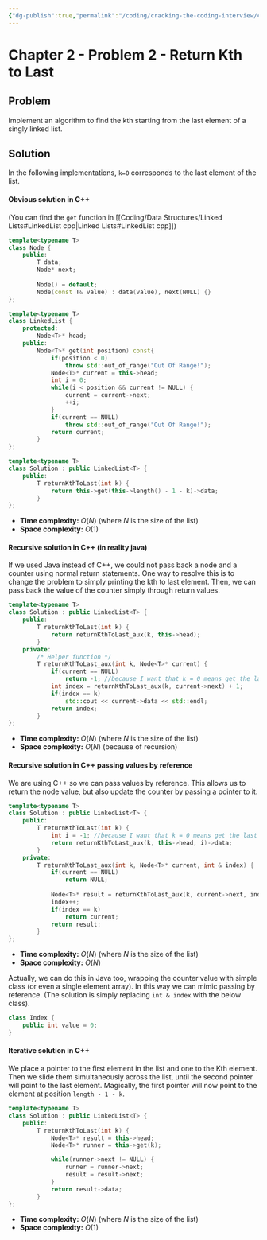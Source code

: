 ```yaml
---
{"dg-publish":true,"permalink":"/coding/cracking-the-coding-interview/chapter-2/problem-2-return-kth-to-last/","created":"2022-08-13T14:20:32.115+02:00","updated":"2023-01-25T15:41:29.244+01:00"}
---
```


# Chapter 2 - Problem 2 - Return Kth to Last
## Problem
Implement an algorithm to find the kth starting from the last element of a singly linked list.

## Solution
In the following implementations, `k=0` corresponds to the last element of the list.

#### Obvious solution in C++
(You can find the `get` function in [[Coding/Data Structures/Linked Lists#LinkedList cpp\|Linked Lists#LinkedList cpp]])
```cpp
template<typename T>
class Node {
    public:
        T data;
        Node* next;
        
        Node() = default;
        Node(const T& value) : data(value), next(NULL) {}
};

template<typename T>
class LinkedList {
    protected:
        Node<T>* head;
    public:
	    Node<T>* get(int position) const{
		    if(position < 0)
		        throw std::out_of_range("Out Of Range!");
		    Node<T>* current = this->head;
		    int i = 0;
		    while(i < position && current != NULL) {
		        current = current->next;
		        ++i;
		    }
		    if(current == NULL)
			    throw std::out_of_range("Out Of Range!");
		    return current;
		}
};

template<typename T>
class Solution : public LinkedList<T> {
    public:
        T returnKthToLast(int k) {
            return this->get(this->length() - 1 - k)->data;
        }
};
```
- **Time complexity:** $O(N)$ (where _N_ is the size of the list)
- **Space complexity:** $O(1)$

#### Recursive solution in C++ (in reality java)
If we used Java instead of C++, we could not pass back a node and a counter using normal return statements. 
One way to resolve this is to change the problem to simply printing the kth to last element. Then, we can pass
back the value of the counter simply through return values.
```cpp
template<typename T>
class Solution : public LinkedList<T> {
    public:
        T returnKthToLast(int k) {
            return returnKthToLast_aux(k, this->head);
        }
    private:
	    /* Helper function */
        T returnKthToLast_aux(int k, Node<T>* current) {
            if(current == NULL)
                return -1; //because I want that k = 0 means get the last element
            int index = returnKthToLast_aux(k, current->next) + 1;
            if(index == k)
                std::cout << current->data << std::endl;
            return index;
        }
};
```
- **Time complexity:** $O(N)$ (where _N_ is the size of the list)
- **Space complexity:** $O(N)$ (because of recursion)

#### Recursive solution in C++ passing values by reference
We are using C++ so we can pass values by reference. This allows us to return the node value, but also update the counter by passing a pointer to it.
```cpp
template<typename T>
class Solution : public LinkedList<T> {
    public:
        T returnKthToLast(int k) {
            int i = -1; //because I want that k = 0 means get the last element
            return returnKthToLast_aux(k, this->head, i)->data;
        }
    private:
        T returnKthToLast_aux(int k, Node<T>* current, int & index) {
            if(current == NULL)
                return NULL;
                
            Node<T>* result = returnKthToLast_aux(k, current->next, index);       
            index++;
            if(index == k)
                return current;
            return result;
        }
};
```
- **Time complexity:** $O(N)$ (where _N_ is the size of the list)
- **Space complexity:** $O(N)$

Actually, we can do this in Java too, wrapping the counter value with simple class (or even a single element array). In this way we can mimic passing by reference.
(The solution is simply replacing `int & index` with the below class).

```cpp
class Index {
	public int value = 0;
}
```

#### Iterative solution in C++
We place a pointer to the first element in the list and one to the Kth element. Then we slide them simultaneously across the list, until the second pointer will point to the last element. Magically, the first pointer will now point to the element at position `length - 1 - k`.
```cpp
template<typename T>
class Solution : public LinkedList<T> {
    public:
        T returnKthToLast(int k) {
            Node<T>* result = this->head;
            Node<T>* runner = this->get(k);

            while(runner->next != NULL) {
                runner = runner->next;
                result = result->next;
            }
            return result->data;
        }
};
```
- **Time complexity:** $O(N)$ (where _N_ is the size of the list)
- **Space complexity:** $O(1)$

